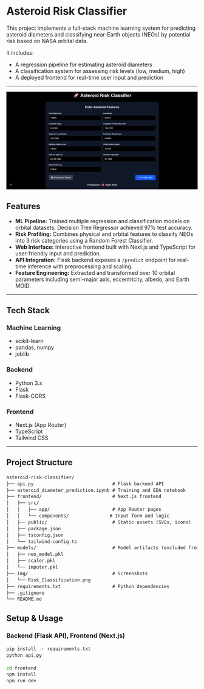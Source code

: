 # Asteroid Risk Classifier

This project implements a full-stack machine learning system for predicting asteroid diameters and classifying near-Earth objects (NEOs) by potential risk based on NASA orbital data.

It includes:
- A regression pipeline for estimating asteroid diameters
- A classification system for assessing risk levels (low, medium, high)
- A deployed frontend for real-time user input and prediction

---

![Risk Classifier Screenshot](./img/Risk_Classification.png)

## Features

- **ML Pipeline:** Trained multiple regression and classification models on orbital datasets; Decision Tree Regressor achieved 97% test accuracy.
- **Risk Profiling:** Combines physical and orbital features to classify NEOs into 3 risk categories using a Random Forest Classifier.
- **Web Interface:** Interactive frontend built with Next.js and TypeScript for user-friendly input and prediction.
- **API Integration:** Flask backend exposes a `/predict` endpoint for real-time inference with preprocessing and scaling.
- **Feature Engineering:** Extracted and transformed over 10 orbital parameters including semi-major axis, eccentricity, albedo, and Earth MOID.

---

## Tech Stack

### Machine Learning
- scikit-learn
- pandas, numpy
- joblib

### Backend
- Python 3.x
- Flask
- Flask-CORS

### Frontend
- Next.js (App Router)
- TypeScript
- Tailwind CSS

---

## Project Structure

```txt
asteroid-risk-classifier/
├── api.py                             # Flask backend API
├── asteroid_diameter_prediction.ipynb # Training and EDA notebook
├── frontend/                          # Next.js frontend
│   ├── src/
│   │   ├── app/                       # App Router pages
│   │   └── components/               # Input form and logic
│   ├── public/                        # Static assets (SVGs, icons)
│   ├── package.json
│   ├── tsconfig.json
│   └── tailwind.config.ts
├── models/                            # Model artifacts (excluded from repo)
│   ├── neo_model.pkl
│   ├── scaler.pkl
│   └── imputer.pkl
├── img/                               # Screenshots
│   └── Risk_Classification.png
├── requirements.txt                   # Python dependencies
├── .gitignore
└── README.md
```

## Setup & Usage

### Backend (Flask API), Frontend (Next.js)

```bash
pip install -r requirements.txt
python api.py

cd frontend
npm install
npm run dev
